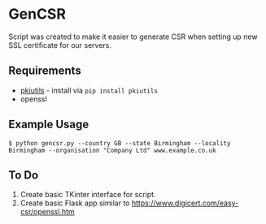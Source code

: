 GenCSR
======

Script was created to make it easier to generate CSR when setting up new SSL
certificate for our servers.

Requirements
------------

* [pkiutils](https://github.com/jandd/python-pkiutils) - install via ```pip install pkiutils```
* openssl

Example Usage
-------------

```shell
$ python gencsr.py --country GB --state Birmingham --locality Birmingham --organisation "Company Ltd" www.example.co.uk
```

To Do
-----
1. Create basic TKinter interface for script.
2. Create basic Flask app similar to https://www.digicert.com/easy-csr/openssl.htm
